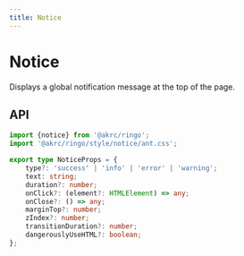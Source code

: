 ```yaml
---
title: Notice
---
```


<script setup>
import Notice from "./demo/Notice.vue"
</script>

# Notice

Displays a global notification message at the top of the page.

<Notice />

## API

```ts
import {notice} from '@akrc/ringo';
import '@akrc/ringo/style/notice/ant.css';
```

```ts
export type NoticeProps = {
    type?: 'success' | 'info' | 'error' | 'warning';
    text: string;
    duration?: number;
    onClick?: (element?: HTMLElement) => any;
    onClose?: () => any;
    marginTop?: number;
    zIndex?: number;
    transitionDuration?: number;
    dangerouslyUseHTML?: boolean;
};
```
